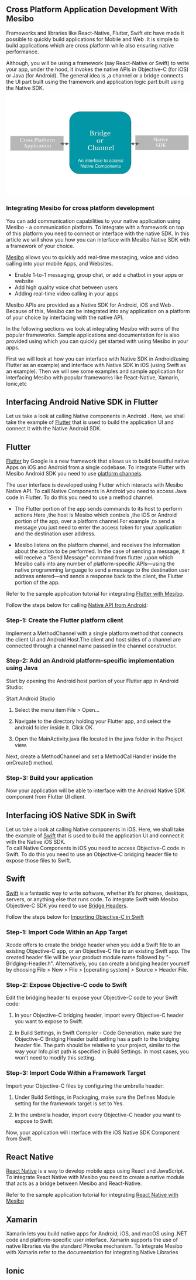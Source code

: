 ## Cross Platform Application Development With Mesibo

Frameworks and libraries like React-Native, Flutter, Swift etc have made it possible to quickly build applications for Mobile and Web .It is simple to build applications which are cross platform while also ensuring native performance. 

Although, you will be using a framework (say React-Native or Swift) to write your app, under the hood, it invokes the native APIs in Objective-C (for iOS) or Java (for Android). The general idea is ,a channel or a bridge connects the UI part built using the framework and application logic part built using the Native SDK. 
![](Mesibo_Cross_Platform%20(2).jpg)

### Integrating Mesibo for cross platform development

You can add communication capabilities to your native application using Mesibo - a communication platform. To integrate with a framework on top of this platform you need to connect or interface with the native SDK. In this article we will show you how you can interface with Mesibo Native SDK with a framework of your choice. 

[Mesibo](https://mesibo.com) allows you to quickly add real-time messaging, voice and video calling into your mobile Apps, and Websites.
  - Enable 1-to-1 messaging, group chat, or add a chatbot in your apps or website
  - Add high quality voice chat between users
  - Adding real-time video calling in your apps

Mesibo APIs are provided as a Native SDK for Android, iOS and Web . Because of this, Mesibo can be integrated into any application on a platform of your choice by interfacing with the native API. 

In the following sections we look at integrating Mesibo with some of the popular frameworks. Sample applications and documentation for is also provided using which you can quickly get started with using Mesibo in your apps.

First we will look at how you can interface with  Native SDK in Android(using Flutter as an example) and interface with Native SDK in iOS (using Swift as an example). Then we will see some examples and sample application for interfacing Mesibo with popular frameworks like React-Native, Xamarin, Ionic,etc

## Interfacing  Android Native SDK in Flutter
Let us take a look at calling Native components in Android . Here, we shall take the example of [Flutter](https://flutter.dev/) that is used to build the application UI and connect it with the Native Android SDK. 

## Flutter
[Flutter](https://flutter.io/) by Google is a new framework that allows us to build beautiful native Apps on iOS and Android from a single codebase. To integrate Flutter with Mesibo Android SDK you need to use [platform channels](https://flutter.dev/docs/development/platform-integration/platform-channels).

The user interface is developed using Flutter which interacts with Mesibo Native API. To call Native Components in Android you need to access Java code in Flutter. To do this you need to use a method channel.

- The Flutter portion of the app sends commands to its host to perform actions.Here ,the host is Mesibo which controls ,the iOS or Android portion of the app, over a platform channel.For example ,to send a message you just need to enter the access token for your application and the destination user address.

- Mesibo listens on the platform channel, and receives the information about the action to be performed. In the case of sending a message, it will receive a "Send Message" command from flutter ,upon which Mesibo calls into any number of platform-specific APIs—using the native programming language to send a message to the destination user address entered—and sends a response back to the client, the Flutter portion of the app.

Refer to the sample application tutorial for integrating [Flutter with Mesibo](https://github.com/mesibo/samples/tree/master/flutter).

Follow the steps below for calling [Native API from Android](https://flutter.dev/docs/development/platform-integration/platform-channels):

### Step-1: Create the Flutter platform client
Implement a MethodChannel with a single platform method that connects the client UI and Android Host.The client and host sides of a channel are connected through a channel name passed in the channel constructor.

### Step-2: Add an Android platform-specific implementation using Java
Start by opening the Android host portion of your Flutter app in Android Studio:

Start Android Studio

1. Select the menu item File > Open…

2. Navigate to the directory holding your Flutter app, and select the android folder inside it. Click OK.

3. Open the MainActivity.java file located in the java folder in the Project view.

Next, create a MethodChannel and set a MethodCallHandler inside the onCreate() method.

### Step-3: Build your application
Now your application will be able to interface with the Android Native SDK component from Flutter UI client.


## Interfacing iOS Native SDK in Swift

Let us take a look at calling Native components in iOS. Here, we shall take the example of [Swift](https://developer.apple.com/swift/) that is used to build the application UI and connect it with the Native iOS SDK.  
To call Native Components in iOS you need to access Objective-C code in Swift. To do this you need to use an Objective-C bridging header file to expose those files to Swift.

## Swift
[Swift](https://developer.apple.com/swift/) is a fantastic way to write software, whether it’s for phones, desktops, servers, or anything else that runs code. To integrate Swift with Mesibo Objective-C SDK you need to use [Bridge Headers](https://developer.apple.com/documentation/swift/imported_c_and_objective-c_apis/importing_objective-c_into_swift).

Follow the steps below for [Importing Objective-C in Swift](https://developer.apple.com/documentation/swift/imported_c_and_objective-c_apis/importing_objective-c_into_swift)

### Step-1: Import Code Within an App Target
Xcode offers to create the bridge header when you add a Swift file to an existing Objective-C app, or an Objective-C file to an existing Swift app. The created header file will be your product module name followed by "-Bridging-Header.h". Alternatively, you can create a bridging header yourself by choosing File > New > File > [operating system] > Source > Header File.

### Step-2: Expose Objective-C code to Swift
Edit the bridging header to expose your Objective-C code to your Swift code:

1. In your Objective-C bridging header, import every Objective-C header you want to expose to Swift.

2. In Build Settings, in Swift Compiler - Code Generation, make sure the Objective-C Bridging Header build setting has a path to the bridging header file. The path should be relative to your project, similar to the way your Info.plist path is specified in Build Settings. In most cases, you won't need to modify this setting.

### Step-3: Import Code Within a Framework Target
Import your Objective-C files by configuring the umbrella header:

1. Under Build Settings, in Packaging, make sure the Defines Module setting for the framework target is set to Yes.

2. In the umbrella header, import every Objective-C header you want to expose to Swift.

Now, your application will interface with the iOS Native SDK Component from Swift.

 
## React Native
[React Native](https://facebook.github.io/react-native/) is a way to develop mobile apps using React and JavaScript.
To integrate React Native with Mesibo you need to create a native module that acts as a bridge between Mesibo and React-Native.

Refer to the sample application tutorial for integrating [React Native with Mesibo](https://github.com/mesibo/samples/tree/master/react-native/helloworld)

## Xamarin
Xamarin lets you build native apps for Android, iOS, and macOS using .NET code and platform-specific user interface.
Xamarin  supports the use of native libraries via the standard PInvoke mechanism. To integrate Mesibo with Xamarin refer to the documentation for integrating Native Libraries

## Ionic


